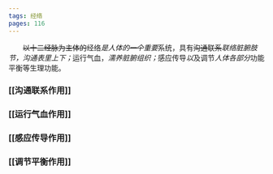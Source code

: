 ```yaml
---
tags: 经络 
pages: 116
---
```

&emsp;&emsp;~~以十二经脉为主体的~~经络<dfn>是人体的~~一个~~重要</dfn>系统，具有~~沟通联系~~<dfn>联络脏腑肢节，沟通表里上下；</dfn>运行气血，<dfn>濡养脏腑组织；</dfn>感应传导<dfn>以</dfn>及调节<dfn>人体各部分</dfn>功能平衡等生理功能。

### [[沟通联系作用]]
### [[运行气血作用]]
### [[感应传导作用]]
### [[调节平衡作用]]